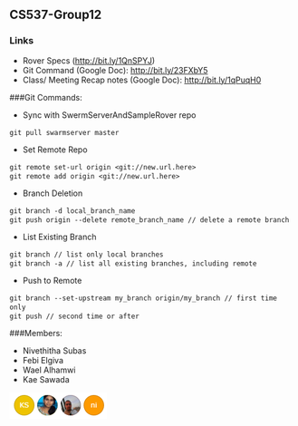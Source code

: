 ## CS537-Group12
### Links
- Rover Specs (http://bit.ly/1QnSPYJ)
- Git Command (Google Doc): http://bit.ly/23FXbY5
- Class/ Meeting Recap notes (Google Doc): http://bit.ly/1qPuqH0

###Git Commands:
* Sync with SwermServerAndSampleRover repo
```
git pull swarmserver master
```
* Set Remote Repo
```
git remote set-url origin <git://new.url.here>
git remote add origin <git://new.url.here>
```


* Branch Deletion
```
git branch -d local_branch_name
git push origin --delete remote_branch_name // delete a remote branch 
```


* List Existing Branch
```
git branch // list only local branches
git branch -a // list all existing branches, including remote
```


* Push to Remote
```
git branch --set-upstream my_branch origin/my_branch // first time only
git push // second time or after
```

###Members:
* Nivethitha Subas
* Febi Elgiva
* Wael Alhamwi
* Kae Sawada

![Group 12 members](
https://github.com/ks1k1/cs537-ks1k1/blob/master/images/members.PNG)

